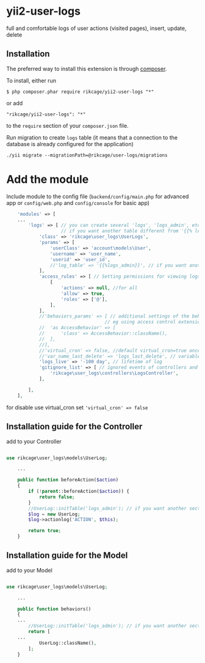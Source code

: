 yii2-user-logs
======================

full and comfortable logs of user actions (visited pages), insert, update, delete

## Installation

The preferred way to install this extension is through [composer](http://getcomposer.org/download/).

To install, either run

```
$ php composer.phar require rikcage/yii2-user-logs "*"
```

or add

```
"rikcage/yii2-user-logs": "*"
```
to the ```require``` section of your `composer.json` file.

Run migration to create `logs` table (it means that a connection to the database is already configured for the application)

```
./yii migrate --migrationPath=@rikcage/user-logs/migrations
```


Add the module
==============

Include module to the config file (`backend/config/main.php` for advanced app or `config/web.php` and `config/console` for basic app)

```php
	'modules' => [
    ...
		'logs' => [ // you can create several 'logs', 'logs_admin', etc. sections
                    // if you want another table different from '{{% logs}} or several tables
			'class' => 'rikcage\user_logs\UserLogs',
			'params' => [
				'userClass' => 'account\models\User',
				'username' => 'user_name',
				'userid' => 'user_id',
				//'log_table' => '{{%logs_admin}}', // if you want another table different from '{{% logs}}'
			],
			'access_rules' => [ // Setting permissions for viewing logs (http://your_site/logs/logs)
				[
					'actions' => null, //for all
					'allow' => true,
					'roles' => ['@'],
				],
            ],
			//'behaviors_params' => [ // additional settings of the behaviors () method for Logic Controller,
                                    // eg using access control extensions.
			//	'as AccessBehavior' => [
			//		'class' => AccessBehavior::className(),
			//	],
			//],
			//'virtual_cron' => false, //default virtual_cron=true once a day deletes old logs for disable use virtual_cron=false
			//'var_name_last_delete' => 'logs_last_delete', // variable name the date of the last clean of the log, default var_name_last_delete=logs_last_delete
			'logs_live' => '-100 day', // lifetime of log
			'gitignore_list' => [ // ignored events of controllers and models.
				'rikcage\user_logs\controllers\LogsController',
			],

		],
	],
```
for disable use virtual_cron set ```'virtual_cron' => false```

## Installation guide for the Controller

add to your Controller

```php

use rikcage\user_logs\models\UserLog;

    ...

	public function beforeAction($action)
	{
		if (!parent::beforeAction($action)) {
			return false;
		}
		//UserLog::initTable('logs_admin'); // if you want another section with settings different from 'logs' model
		$log = new UserLog;
		$log->actionlog('ACTION', $this);

		return true;
	}
```

## Installation guide for the Model

add to your Model

```php

use rikcage\user_logs\models\UserLog;

    ...

	public function behaviors()
	{
    ...
        //UserLog::initTable('logs_admin'); // if you want another section with settings different from 'logs' model
		return [
    ...
			UserLog::className(),
		];
	}
```
